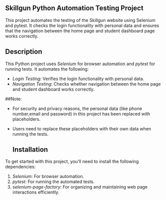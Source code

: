 ## Skillgun Python Automation Testing Project

This project automates the testing of the Skillgun website using Selenium and pytest.
It checks the login functionality with personal data and ensures that the navigation between the home page and student dashboard page works correctly.

## Description
This Python project uses *Selenium* for browser automation and *pytest* for running tests. It automates the following:

- *Login Testing*: Verifies the login functionality with personal data.
- *Navigation Testing*: Checks whether navigation between the home page and student dashboard works correctly.

##Note:
- For security and privacy reasons, the personal data (like phone number,email and password) in this project has been replaced with placeholders.
- Users need to replace these placeholders with their own data when running the tests.

  ## Installation

To get started with this project, you'll need to install the following dependencies:

1. *Selenium*: For browser automation.
2. *pytest*: For running the automated tests.
3. *selenium-page-factory*: For organizing and maintaining web page interactions efficiently.
